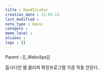 ```yaml
---
title : ReadItLater
creation_date : 23.03.13
last_modified :
note_type : basic
category :
memo_level :
aliases : 
tags : []
---
```


Parent : [[_Webclips]]

옵시디언 웹 클리퍼 확장프로그램
가끔 작동 안된다..
